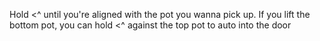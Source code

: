 Hold <^ until you're aligned with the pot you wanna pick up.
If you lift the bottom pot, you can hold <^ against the top pot to auto into the door
